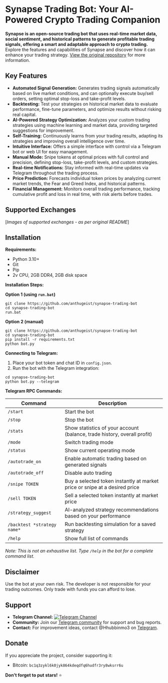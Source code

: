 # Synapse Trading Bot: Your AI-Powered Crypto Trading Companion

**Synapse is an open-source trading bot that uses real-time market data, social sentiment, and historical patterns to generate profitable trading signals, offering a smart and adaptable approach to crypto trading.** Explore the features and capabilities of Synapse and discover how it can enhance your trading strategy. [View the original repository](https://github.com/anthugeist/synapse-trading-bot) for more information.

## Key Features

*   **Automated Signal Generation:** Generates trading signals automatically based on live market conditions, and can optionally execute buy/sell orders, setting optimal stop-loss and take-profit levels.
*   **Backtesting:** Test your strategies on historical market data to evaluate performance, fine-tune parameters, and optimize results without risking real capital.
*   **AI-Powered Strategy Optimization:** Analyzes your custom trading strategies using machine learning and market data, providing targeted suggestions for improvement.
*   **Self-Training:** Continuously learns from your trading results, adapting its strategies and improving overall intelligence over time.
*   **Intuitive Interface:** Offers a simple interface with control via a Telegram bot or web UI for easy management.
*   **Manual Mode:** Snipe tokens at optimal prices with full control and precision, defining stop-loss, take-profit levels, and custom strategies.
*   **Real-time Notifications:** Stay informed with real-time updates via Telegram throughout the trading process.
*   **Price Prediction:** Forecasts individual token prices by analyzing current market trends, the Fear and Greed Index, and historical patterns.
*   **Financial Management:** Monitors overall trading performance, tracking cumulative profit and loss in real time, with risk alerts before trades.

## Supported Exchanges

\[*Images of supported exchanges -  as per original README*]

## Installation

**Requirements:**

*   Python 3.10+
*   Git
*   Pip
*   2v CPU, 2GB DDR4, 2GB disk space

**Installation Steps:**

**Option 1 (using `run.bat`)**

```shell
git clone https://github.com/anthugeist/synapse-trading-bot
cd synapse-trading-bot
run.bat
```

**Option 2 (manual)**

```shell
git clone https://github.com/anthugeist/synapse-trading-bot
cd synapse-trading-bot
pip install -r requirements.txt
python bot.py
```

**Connecting to Telegram:**

1.  Place your bot token and chat ID in `config.json`.
2.  Run the bot with the Telegram integration:

```shell
cd synapse-trading-bot
python bot.py --telegram
```

**Telegram RPC Commands:**

| Command                      | Description                                                                                                |
| ---------------------------- | ---------------------------------------------------------------------------------------------------------- |
| `/start`                     | Start the bot                                                                                              |
| `/stop`                      | Stop the bot                                                                                               |
| `/stats`                     | Show statistics of your account (balance, trade history, overall profit)                                    |
| `/mode`                      | Switch trading mode                                                                                          |
| `/status`                    | Show current operating mode                                                                                   |
| `/autotrade_on`              | Enable automatic trading based on generated signals                                                          |
| `/autotrade_off`             | Disable auto trading                                                                                         |
| `/snipe TOKEN`               | Buy a selected token instantly at market price or snipe at a desired price                                    |
| `/sell TOKEN`                | Sell a selected token instantly at market price                                                              |
| `/strategy_suggest`          | AI-analyzed strategy recommendations based on your performance                                                 |
| `/backtest *strategy name*` | Run backtesting simulation for a saved strategy                                                              |
| `/help`                      | Show full list of commands                                                                                  |

*Note: This is not an exhaustive list. Type `/help` in the bot for a complete command list.*

## Disclaimer

Use the bot at your own risk. The developer is not responsible for your trading outcomes. Only trade with funds you can afford to lose.

## Support

*   **Telegram Channel:** [![Telegram Channel](https://img.shields.io/badge/Telegram-Channel-Link?style=for-the-badge&logo=Telegram&logoColor=white&logoSize=auto&color=blue)](https://t.me/+pB6j65Kv7cdjZmU0)
*   **Community:** Join our [Telegram community](https://t.me/+9j5RcKMfT5s4M2Q0) for support and bug reports.
*   **Contact:** For improvement ideas, contact @Hhubbinmo3 on [Telegram](https://t.me/@Hhubbinmo3).

## Donate

If you appreciate the project, consider supporting it:

*   Bitcoin: `bc1q3zykl6k0jyk864kdeqdfq6hudfr3ry8wksrr6u`

**Don't forget to put stars!** ⭐